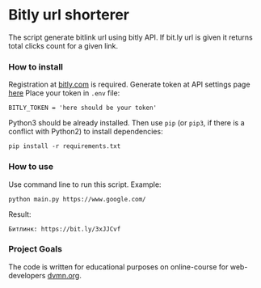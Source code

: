 # Bitly url shorterer

The script generate bitlink url using bitly API. If bit.ly url is given it returns total clicks count for a given link.

### How to install

Registration at [bitly.com](bitly.com) is required. Generate token at API settings page [here](https://app.bitly.com/settings/api/)
Place your token in `.env` file:
```commandline
BITLY_TOKEN = 'here should be your token'
```

Python3 should be already installed. 
Then use `pip` (or `pip3`, if there is a conflict with Python2) to install dependencies:
```
pip install -r requirements.txt
```
### How to use
Use command line to run this script. Example:

```
python main.py https://www.google.com/
```
Result:
```commandline
Битлинк: https://bit.ly/3xJJCvf
```
### Project Goals

The code is written for educational purposes on online-course for web-developers [dvmn.org](https://dvmn.org/).

